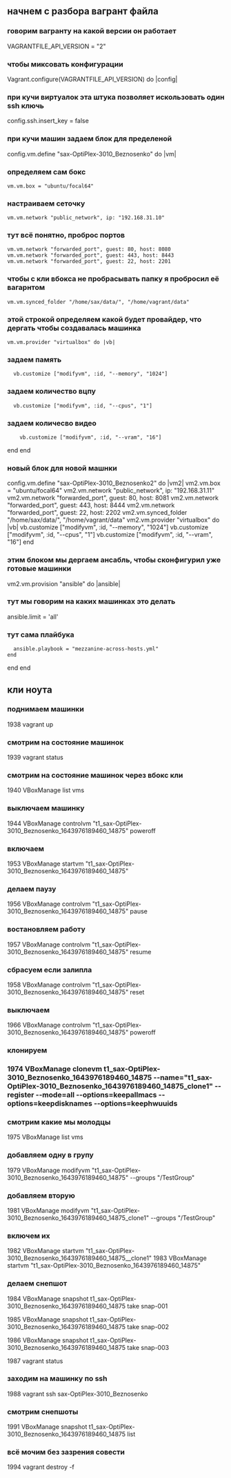 ## начнем с разбора вагрант файла


### говорим вагранту на какой версии он работает

VAGRANTFILE_API_VERSION = "2"

### чтобы миксовать конфигурации

Vagrant.configure(VAGRANTFILE_API_VERSION) do |config|

### при кучи виртуалок эта штука позволяет искользовать один ssh ключь
 
  config.ssh.insert_key = false

### при кучи машин задаем блок для пределеной

  config.vm.define "sax-OptiPlex-3010_Beznosenko" do |vm|
  
###  определяем сам бокс
  
    vm.vm.box = "ubuntu/focal64"
    
###   настраиваем сеточку
    
    vm.vm.network "public_network", ip: "192.168.31.10"
    
###     тут всё понятно, проброс портов
    
    vm.vm.network "forwarded_port", guest: 80, host: 8080
    vm.vm.network "forwarded_port", guest: 443, host: 8443
    vm.vm.network "forwarded_port", guest: 22, host: 2201
    
###     чтобы с кли вбокса не пробрасывать папку я пробросил её вагарнтом
    
	vm.vm.synced_folder "/home/sax/data/", "/home/vagrant/data"
	
###   этой строкой определяем какой будет провайдер, что дергать чтобы создавалась машинка
  
    vm.vm.provider "virtualbox" do |vb|
    
 ###    задаем память 
    
      vb.customize ["modifyvm", :id, "--memory", "1024"]
      
  ###     задаем количество вцпу
      
      vb.customize ["modifyvm", :id, "--cpus", "1"]
      
  ###     задаем количесво видео
      
	    vb.customize ["modifyvm", :id, "--vram", "16"]
	  
  end
end

### новый блок для новой машнки

 config.vm.define "sax-OptiPlex-3010_Beznosenko2" do |vm2|
   vm2.vm.box = "ubuntu/focal64"
   vm2.vm.network "public_network", ip: "192.168.31.11"
   vm2.vm.network "forwarded_port", guest: 80, host: 8081
   vm2.vm.network "forwarded_port", guest: 443, host: 8444
   vm2.vm.network "forwarded_port", guest: 22, host: 2202
   vm2.vm.synced_folder "/home/sax/data/", "/home/vagrant/data"
   vm2.vm.provider "virtualbox" do |vb|
     vb.customize ["modifyvm", :id, "--memory", "1024"]
     vb.customize ["modifyvm", :id, "--cpus", "1"]
     vb.customize ["modifyvm", :id, "--vram", "16"]
end



### этим блоком мы дергаем ансабль, чтобы сконфигурил уже готовые машинки

   vm2.vm.provision "ansible" do |ansible|
   
###    тут мы говорим на каких машинках это делать
   ansible.limit = 'all'
   
###    тут сама плайбука
      ansible.playbook = "mezzanine-across-hosts.yml"
    end
 end
end









## кли ноута


### поднимаем машинки 

1938  vagrant up 

### смотрим на состояние машинок

 1939  vagrant status 
 
###  смотрим на состояние машинок через вбокс кли
 
 1940  VBoxManage list vms
 
###  выключаем машинку
 
 1944  VBoxManage controlvm "t1_sax-OptiPlex-3010_Beznosenko_1643976189460_14875" poweroff
 
###  включаем 
 
 1953  VBoxManage startvm "t1_sax-OptiPlex-3010_Beznosenko_1643976189460_14875"
 
###  делаем паузу
 
 1956  VBoxManage controlvm "t1_sax-OptiPlex-3010_Beznosenko_1643976189460_14875" pause
 
###  востановляем работу
 
 1957  VBoxManage controlvm "t1_sax-OptiPlex-3010_Beznosenko_1643976189460_14875" resume
 
###  сбрасуем если залипла
 
 1958  VBoxManage controlvm "t1_sax-OptiPlex-3010_Beznosenko_1643976189460_14875" reset
 
###  выключаем 
 
 1966  VBoxManage controlvm "t1_sax-OptiPlex-3010_Beznosenko_1643976189460_14875" poweroff

###  клонируем
 
###  1974  VBoxManage clonevm t1_sax-OptiPlex-3010_Beznosenko_1643976189460_14875 --name="t1_sax-OptiPlex-3010_Beznosenko_1643976189460_14875_clone1" --register --mode=all --options=keepallmacs --options=keepdisknames --options=keephwuuids
 
###  смотрим какие мы молодцы
 
 1975  VBoxManage list vms
 
###  добавляем одну в групу 
 
 1979  VBoxManage modifyvm "t1_sax-OptiPlex-3010_Beznosenko_1643976189460_14875" --groups "/TestGroup"
 
###  добавляем вторую
 
 1981  VBoxManage modifyvm "t1_sax-OptiPlex-3010_Beznosenko_1643976189460_14875_clone1" --groups "/TestGroup"
 
###  включем их
 
 1982  VBoxManage startvm "t1_sax-OptiPlex-3010_Beznosenko_1643976189460_14875__clone1"
 1983  VBoxManage startvm "t1_sax-OptiPlex-3010_Beznosenko_1643976189460_14875"
 
###  делаем снепшот 
 
 1984  VBoxManage snapshot t1_sax-OptiPlex-3010_Beznosenko_1643976189460_14875 take snap-001
 
 1985  VBoxManage snapshot t1_sax-OptiPlex-3010_Beznosenko_1643976189460_14875 take snap-002
 
 1986  VBoxManage snapshot t1_sax-OptiPlex-3010_Beznosenko_1643976189460_14875 take snap-003
 
 
 
 
 1987  vagrant status 
 
###  заходим на машинку по ssh
 
 1988  vagrant ssh sax-OptiPlex-3010_Beznosenko 
 
 ### смотрим снепшоты
 
 1991  VBoxManage snapshot t1_sax-OptiPlex-3010_Beznosenko_1643976189460_14875 list
 
###  всё мочим без зазрения совести
 
 1994  vagrant destroy -f
 
 
 
 
